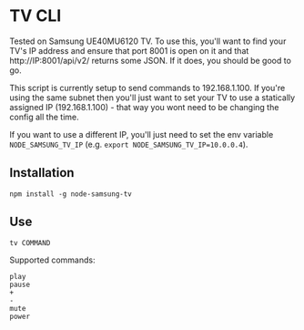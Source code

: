 # TV CLI

Tested on Samsung UE40MU6120 TV. To use this, you'll want to find your TV's IP address and ensure that port 8001 is open on it and that http://IP:8001/api/v2/ returns some JSON. If it does, you should be good to go.

This script is currently setup to send commands to 192.168.1.100. If you're using the same subnet then you'll just want to set your TV to use a statically assigned IP (192.168.1.100) - that way you wont need to be changing the config all the time.

If you want to use a different IP, you'll just need to set the env variable `NODE_SAMSUNG_TV_IP` (e.g. `export NODE_SAMSUNG_TV_IP=10.0.0.4`).

## Installation

```
npm install -g node-samsung-tv
````

## Use
```
tv COMMAND
```

Supported commands:

```
play
pause
+
-
mute
power
```
